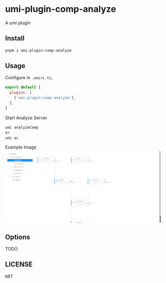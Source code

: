 # umi-plugin-comp-analyze

A umi plugin

## Install

```bash
pnpm i umi-plugin-comp-analyze
```

## Usage

Configure in `.umirc.ts`,

```js
export default {
  plugins: [
    ['umi-plugin-comp-analyze'],
  ],
}
```

Start Analyze Server

```js
umi analyzeComp
or
umi ac
```

Example Image
![avatar](https://github.com/HaiYoungs/umi-plugin-comp-analyze/blob/feat-0.0.1/assets/example.png)

## Options

TODO

## LICENSE

MIT
